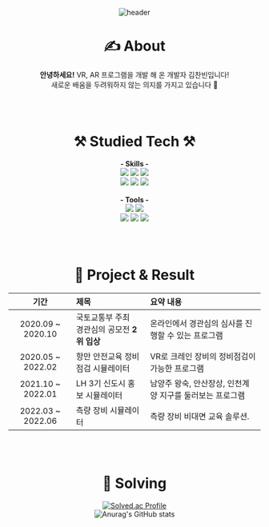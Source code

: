 <div align=center>
  
![header](https://capsule-render.vercel.app/api?type=waving&color=auto&height=300&section=header&text=Welcome!%20%20%20%20%20👋&fontAlignY=38&fontAlign=30&fontColor=0B0B61&fontSize=70&desc=ChanBin's%20GitHub%20Profile&descSize=24&descAlignY=56&descAlign=22)

  
# ✍️ About
**안녕하세요!** VR, AR 프로그램을 개발 해 온 개발자 김찬빈입니다! <br>
새로운 배움을 두려워하지 않는 의지를 가지고 있습니다 :green_heart:

<br><br>
# ⚒️ Studied Tech ⚒️️
**- Skills -**<br>
<img src="https://img.shields.io/badge/C++-00599C?style=flat-square&logo=C%2B%2B&logoColor=white"/></a>
<img src="https://img.shields.io/badge/C%20Sharp-239120?style=flat-square&logo=C%20Sharp&logoColor=white"/></a>
<img src="https://img.shields.io/badge/Python-3776AB?style=flat-square&logo=Python&logoColor=white"/></a><br>
<img src="https://img.shields.io/badge/CSS-1572B6?style=flat-square&logo=CSS3&logoColor=white"/></a>
<img src="https://img.shields.io/badge/JavaScript-F7DF1E?style=flat-square&logo=JavaScript&logoColor=white"/></a>
<img src="https://img.shields.io/badge/MySQL-4479A1?style=flat-square&logo=MySQL&logoColor=white"/></a>
<br><br>
**- Tools -** <br>
<img src="https://img.shields.io/badge/Unreal%20Engine-0E1128?style=flat-square&logo=Unreal%20Engine&logoColor=white"/></a>
<img src="https://img.shields.io/badge/Unity%20Engine-FFFFFF?style=flat-square&logo=Unity&logoColor=black"/></a>  
<img src="https://img.shields.io/badge/Git-F05032?style=flat-square&logo=Git&logoColor=white"/></a>
<img src="https://img.shields.io/badge/Visual%20Studio-5C2D91?style=flat-square&logo=Visual%20Studio&logoColor=white"/></a>
<img src="https://img.shields.io/badge/Sublime-FF9800?style=flat-square&logo=Sublime%20text&logoColor=white"/></a>
  
<br><br>

# 👑 Project & Result

| 기간 | 제목 | 요약 내용 |
| :------: | :------ | :------ |
| 2020.09 ~ 2020.10 | 국토교통부 주최<br>경관심의 공모전 **2위 입상** | 온라인에서 경관심의 심사를 진행할 수 있는 프로그램 |
| 2020.05 ~ 2022.02 | 항만 안전교육 정비점검 시뮬레이터 | VR로 크레인 장비의 정비점검이 가능한 프로그램 |
| 2021.10 ~ 2022.01 | LH 3기 신도시 홍보 시뮬레이터 | 남양주 왕숙, 안산장상, 인천계양 지구를 둘러보는 프로그램|
| 2022.03 ~ 2022.06 | 측량 장비 시뮬레이터 | 측량 장비 비대면 교육 솔루션.|
<br><br>
# :running: Solving

[![Solved.ac Profile](http://mazassumnida.wtf/api/v2/generate_badge?boj=cong8685)](https://solved.ac/cong8685/)<br>
![Anurag's GitHub stats](https://github-readme-stats.vercel.app/api?username=Noonsom&show_icons=true&theme=dark)
</div>
